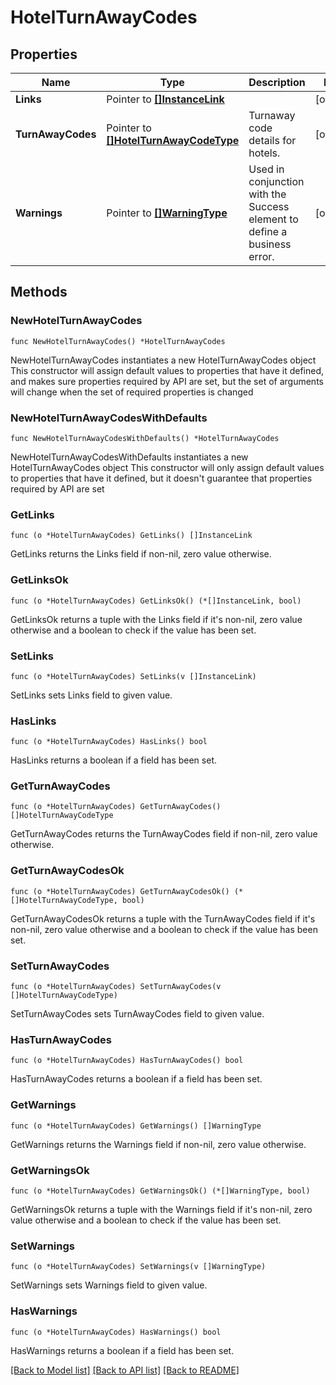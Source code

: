 # HotelTurnAwayCodes

## Properties

Name | Type | Description | Notes
------------ | ------------- | ------------- | -------------
**Links** | Pointer to [**[]InstanceLink**](InstanceLink.md) |  | [optional] 
**TurnAwayCodes** | Pointer to [**[]HotelTurnAwayCodeType**](HotelTurnAwayCodeType.md) | Turnaway code details for hotels. | [optional] 
**Warnings** | Pointer to [**[]WarningType**](WarningType.md) | Used in conjunction with the Success element to define a business error. | [optional] 

## Methods

### NewHotelTurnAwayCodes

`func NewHotelTurnAwayCodes() *HotelTurnAwayCodes`

NewHotelTurnAwayCodes instantiates a new HotelTurnAwayCodes object
This constructor will assign default values to properties that have it defined,
and makes sure properties required by API are set, but the set of arguments
will change when the set of required properties is changed

### NewHotelTurnAwayCodesWithDefaults

`func NewHotelTurnAwayCodesWithDefaults() *HotelTurnAwayCodes`

NewHotelTurnAwayCodesWithDefaults instantiates a new HotelTurnAwayCodes object
This constructor will only assign default values to properties that have it defined,
but it doesn't guarantee that properties required by API are set

### GetLinks

`func (o *HotelTurnAwayCodes) GetLinks() []InstanceLink`

GetLinks returns the Links field if non-nil, zero value otherwise.

### GetLinksOk

`func (o *HotelTurnAwayCodes) GetLinksOk() (*[]InstanceLink, bool)`

GetLinksOk returns a tuple with the Links field if it's non-nil, zero value otherwise
and a boolean to check if the value has been set.

### SetLinks

`func (o *HotelTurnAwayCodes) SetLinks(v []InstanceLink)`

SetLinks sets Links field to given value.

### HasLinks

`func (o *HotelTurnAwayCodes) HasLinks() bool`

HasLinks returns a boolean if a field has been set.

### GetTurnAwayCodes

`func (o *HotelTurnAwayCodes) GetTurnAwayCodes() []HotelTurnAwayCodeType`

GetTurnAwayCodes returns the TurnAwayCodes field if non-nil, zero value otherwise.

### GetTurnAwayCodesOk

`func (o *HotelTurnAwayCodes) GetTurnAwayCodesOk() (*[]HotelTurnAwayCodeType, bool)`

GetTurnAwayCodesOk returns a tuple with the TurnAwayCodes field if it's non-nil, zero value otherwise
and a boolean to check if the value has been set.

### SetTurnAwayCodes

`func (o *HotelTurnAwayCodes) SetTurnAwayCodes(v []HotelTurnAwayCodeType)`

SetTurnAwayCodes sets TurnAwayCodes field to given value.

### HasTurnAwayCodes

`func (o *HotelTurnAwayCodes) HasTurnAwayCodes() bool`

HasTurnAwayCodes returns a boolean if a field has been set.

### GetWarnings

`func (o *HotelTurnAwayCodes) GetWarnings() []WarningType`

GetWarnings returns the Warnings field if non-nil, zero value otherwise.

### GetWarningsOk

`func (o *HotelTurnAwayCodes) GetWarningsOk() (*[]WarningType, bool)`

GetWarningsOk returns a tuple with the Warnings field if it's non-nil, zero value otherwise
and a boolean to check if the value has been set.

### SetWarnings

`func (o *HotelTurnAwayCodes) SetWarnings(v []WarningType)`

SetWarnings sets Warnings field to given value.

### HasWarnings

`func (o *HotelTurnAwayCodes) HasWarnings() bool`

HasWarnings returns a boolean if a field has been set.


[[Back to Model list]](../README.md#documentation-for-models) [[Back to API list]](../README.md#documentation-for-api-endpoints) [[Back to README]](../README.md)


